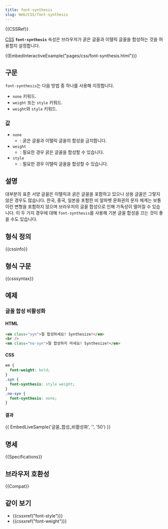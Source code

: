 ```yaml
---
title: font-synthesis
slug: Web/CSS/font-synthesis
---
```


{{CSSRef}}

[CSS](/ko/docs/Web/CSS) **`font-synthesis`** 속성은 브라우저가 굵은 글꼴과 이탤릭 글꼴을 합성하는 것을 허용할지 설정합니다.

{{EmbedInteractiveExample("pages/css/font-synthesis.html")}}

## 구문

`font-synthesis`는 다음 방법 중 하나를 사용해 지정합니다.

- `none` 키워드.
- `weight` 또는 `style` 키워드.
- `weight`와 `style` 키워드.

### 값

- `none`
  - : 굵은 글꼴과 이탤릭 글꼴의 합성을 금지합니다.
- `weight`
  - : 필요한 경우 굵은 글꼴을 합성할 수 있습니다.
- `style`
  - : 필요한 경우 이탤릭 글꼴을 합성할 수 있습니다.

## 설명

대부분의 표준 서양 글꼴은 이탤릭과 굵은 글꼴을 포함하고 있으나 상용 글꼴은 그렇지 않은 경우도 많습니다. 한국, 중국, 일본을 포함한 비 알파벳 문화권의 문자 체계는 보통 이런 변형을 포함하지 않으며 브라우저의 글꼴 합성으로 인해 가독성이 떨어질 수 있습니다. 이 두 가지 경우에 대해 `font-synthesis`를 사용해 기본 글꼴 합성을 끄는 것이 좋을 수도 있습니다.

## 형식 정의

{{cssinfo}}

## 형식 구문

{{csssyntax}}

## 예제

### 글꼴 합성 비활성화

#### HTML

```html
<em class="syn">절 합성하세요! Synthesize!</em>
<br />
<em class="no-syn">절 합성하지 마세요! Synthesize!</em>
```

#### CSS

```css
em {
  font-weight: bold;
}
.syn {
  font-synthesis: style weight;
}
.no-syn {
  font-synthesis: none;
}
```

#### 결과

{{ EmbedLiveSample('글꼴_합성_비활성화', '', '50') }}

## 명세

{{Specifications}}

## 브라우저 호환성

{{Compat}}

## 같이 보기

- {{cssxref("font-style")}}
- {{cssxref("font-weight")}}
